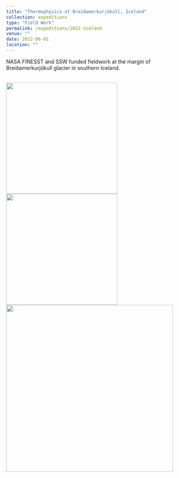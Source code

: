 ```yaml
---
title: "Thermophysics at Breiðamerkurjökull, Iceland"
collection: expeditions
type: "Field Work"
permalink: /expeditions/2022-iceland
venue: ""
date: 2022-06-01
location: ""
---
```


NASA FINESST and SSW funded fieldwork at the margin of Breiðamerkurjökull glacier in southern Iceland.

<br/><img src='/images/DJI_0042.JPG' width='300'/>
<img src='/images/IMG_5307.JPG' width='300'/>
<img src='/images/DJI_0400.JPG' width='450'/>
